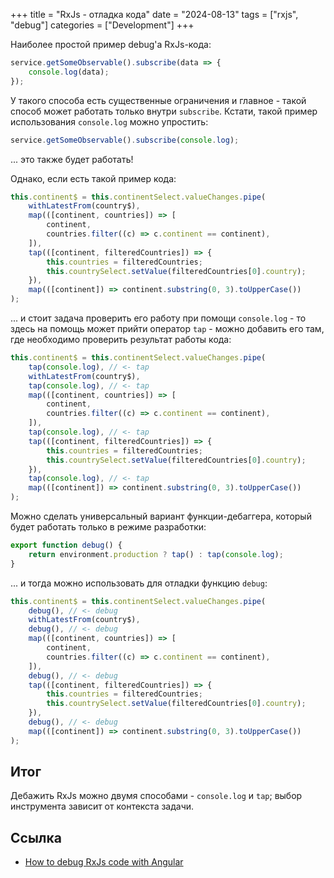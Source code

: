 +++
title = "RxJs - отладка кода"
date = "2024-08-13"
tags = ["rxjs", "debug"]
categories = ["Development"]
+++

Наиболее простой пример debug'а RxJs-кода:

```typescript
service.getSomeObservable().subscribe(data => {
    console.log(data);
});
```

У такого способа есть существенные ограничения и главное - такой способ может работать только внутри `subscribe`. Кстати, такой пример использования `console.log` можно упростить:

```typescript
service.getSomeObservable().subscribe(console.log);
```

... это также будет работать!

Однако, если есть такой пример кода:

```typescript
this.continent$ = this.continentSelect.valueChanges.pipe(
    withLatestFrom(country$),
    map(([continent, countries]) => [
        continent,
        countries.filter((c) => c.continent == continent),
    ]),
    tap(([continent, filteredCountries]) => {
        this.countries = filteredCountries;
        this.countrySelect.setValue(filteredCountries[0].country);
    }),
    map(([continent]) => continent.substring(0, 3).toUpperCase())
);
```

... и стоит задача проверить его работу при помощи `console.log` - то здесь на помощь может прийти оператор `tap` - можно добавить его там, где необходимо проверить результат работы кода:

```typescript
this.continent$ = this.continentSelect.valueChanges.pipe(
    tap(console.log), // <- tap
    withLatestFrom(country$),
    tap(console.log), // <- tap
    map(([continent, countries]) => [
        continent,
        countries.filter((c) => c.continent == continent),
    ]),
    tap(console.log), // <- tap
    tap(([continent, filteredCountries]) => {
        this.countries = filteredCountries;
        this.countrySelect.setValue(filteredCountries[0].country);
    }),
    tap(console.log), // <- tap
    map(([continent]) => continent.substring(0, 3).toUpperCase())
);
```

Можно сделать универсальный вариант функции-дебаггера, который будет работать только в режиме разработки:

```typescript
export function debug() {
    return environment.production ? tap() : tap(console.log);
}
```

... и тогда можно использовать для отладки функцию `debug`:

```typescript
this.continent$ = this.continentSelect.valueChanges.pipe(
    debug(), // <- debug
    withLatestFrom(country$),
    debug(), // <- debug
    map(([continent, countries]) => [
        continent,
        countries.filter((c) => c.continent == continent),
    ]),
    debug(), // <- debug
    tap(([continent, filteredCountries]) => {
        this.countries = filteredCountries;
        this.countrySelect.setValue(filteredCountries[0].country);
    }),
    debug(), // <- debug
    map(([continent]) => continent.substring(0, 3).toUpperCase())
);
```

## Итог

Дебажить RxJs можно двумя способами - `console.log` и `tap`; выбор инструмента зависит от контекста задачи.

## Ссылка

* [How to debug RxJs code with Angular](https://blog.angulartraining.com/how-to-debug-rxjs-code-with-angular-0151fb2283dd)